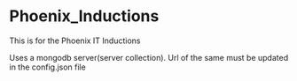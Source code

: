 # Phoenix_Inductions
This is for the Phoenix IT Inductions

Uses a mongodb server(server collection). Url of the same must be updated in the config.json file
